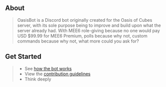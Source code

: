 ## About
> OasisBot is a Discord bot originally created for the Oasis of Cubes server, with its sole purpose being to improve and build upon what the server already had. With MEE6 role-giving because no one would pay USD $99.99 for MEE6 Premium, polls because why not, custom commands because why not, what more could you ask for?

## Get Started
>- See [how the bot works](https://github.com/Miapolis/OasisBot/blob/master/docs/ABOUT.md)
>- View the [contribution guidelines](https://github.com/Miapolis/OasisBot/blob/master/docs/CONTRIBUTING.md)
>- Think deeply
